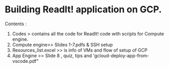 Building ReadIt! application on GCP. 
=====================================================================
Contents : 

1. Codes > contains all the code for ReadIt! code with scripts for Compute engine.
2. Compute engine>> Slides 1-7.pdfs & SSH setup 
3. Resources_list.excel >> is info of VMs and flow of setup of GCP
4. App Engine >> Slide 8 , quiz, tips and 'gcloud-deploy-app-from-vscode.pdf"
